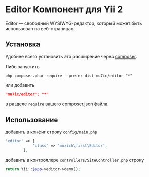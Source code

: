 Editor Компонент для Yii 2
===========================

Editor — свободный WYSIWYG-редактор, который может быть использован на веб-страницах.


## Установка

Удобнее всего установить это расширение через [composer](http://getcomposer.org/download/).

Либо запустить

```
php composer.phar require --prefer-dist mu7ic/editor "*"
```

или добавить

```json
"mu7ic/editor": "*"
```

в разделе `require` вашего composer.json файла.

## Использование

добавить в конфиг строку `config/main.php`

```php
'editor' => [
            'class' => 'muzich\first\Editor',
        ],
```

добавить в контроллере `controllers/SiteController.php` строку

```php
return Yii::$app->editor->demo();
```